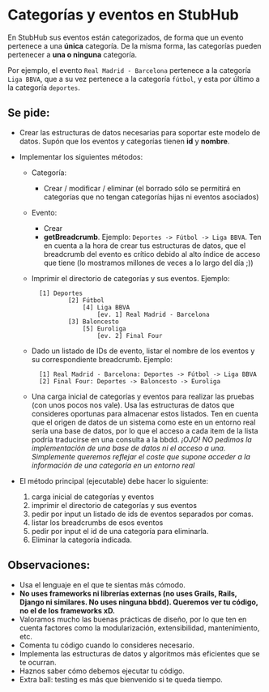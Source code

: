 # Categorías y eventos en StubHub

En StubHub sus eventos están categorizados, de forma que un evento pertenece a una **única** categoría. De la misma forma, las categorías pueden pertenecer a **una o ninguna** categoría.

Por ejemplo, el evento `Real Madrid - Barcelona` pertenece a la categoría `Liga BBVA`, que a su vez pertenece a la categoría `fútbol`, y esta por último a la categoría `deportes`.

## Se pide:

* Crear las estructuras de datos necesarias para soportar este modelo de datos. Supón que los eventos y categorías tienen **id** y **nombre**.
* Implementar los siguientes métodos:
    * Categoría:
        * Crear / modificar / eliminar (el borrado sólo se permitirá en categorías que no tengan categorías hijas ni eventos asociados)
    * Evento:
        * Crear
        * **getBreadcrumb**. Ejemplo: `Deportes -> Fútbol -> Liga BBVA`. Ten en cuenta a la hora de crear tus estructuras de datos, que el breadcrumb del evento es crítico debido al alto índice de acceso que tiene (lo mostramos millones de veces a lo largo del día ;))
    * Imprimir el directorio de categorías y sus eventos. Ejemplo:

            [1] Deportes
                    [2] Fútbol
                        [4] Liga BBVA
                            [ev. 1] Real Madrid - Barcelona
                    [3] Baloncesto
                        [5] Euroliga
                            [ev. 2] Final Four

    * Dado un listado de IDs de evento, listar el nombre de los eventos y su correspondiente breadcrumb. Ejemplo:

            [1] Real Madrid - Barcelona: Deportes -> Fútbol -> Liga BBVA
            [2] Final Four: Deportes -> Baloncesto -> Euroliga
    
    * Una carga inicial de categorías y eventos para realizar las pruebas (con unos pocos nos vale). Usa las estructuras de datos que consideres oportunas para almacenar estos listados. Ten en cuenta que el origen de datos de un sistema como este en un entorno real sería una base de datos, por lo que el acceso a cada item de la lista podría traducirse en una consulta a la bbdd. *¡OJO! NO pedimos la implementación de una base de datos ni el acceso a una. Simplemente queremos reflejar el coste que supone acceder a la información de una categoría en un entorno real*

* El método principal (ejecutable) debe hacer lo siguiente:
    1. carga inicial de categorías y eventos
    2. imprimir el directorio de categorías y sus eventos
    3. pedir por input un listado de ids de eventos separados por comas.
    4. listar los breadcrumbs de esos eventos
    5. pedir por input el id de una categoría para eliminarla.
    6. Eliminar la categoría indicada.

## Observaciones:

* Usa el lenguaje en el que te sientas más cómodo.
* **No uses frameworks ni librerías externas (no uses Grails, Rails, Django ni similares. No uses ninguna bbdd). Queremos ver tu código, no el de los frameworks xD.**
* Valoramos mucho las buenas prácticas de diseño, por lo que ten en cuenta factores como la modularización, extensibilidad, mantenimiento, etc.
* Comenta tu código cuando lo consideres necesario.
* Implementa las estructuras de datos y algoritmos más eficientes que se te ocurran.
* Haznos saber cómo debemos ejecutar tu código.
* Extra ball: testing es más que bienvenido si te queda tiempo.